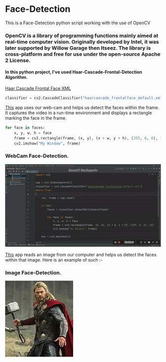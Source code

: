 # Face-Detection

This is a Face-Detection python script working with the use of OpenCV

### OpenCV is a library of programming functions mainly aimed at real-time computer vision. Originally developed by Intel, it was later supported by Willow Garage then Itseez. The library is cross-platform and free for use under the open-source Apache 2 License.

#### In this python project, I've used Haar-Cascade-Frontal-Detection Algorithm.

[Haar Cascade Frontal Face XML](https://raw.githubusercontent.com/opencv/opencv/master/data/haarcascades/haarcascade_frontalface_default.xml "Haar Cascade XML")

```python
classifier = cv2.CascadeClassifier("haarcascade_frontalface_default.xml")
```

[This](face-detect-WebCam.py) app uses our web-cam and helps us detect the faces within the frame. It captures the video in a run-time environment and displays a rectangle marking the face in the frame. 

```python
for face in faces:
	x, y, w, h = face
	frame = cv2.rectangle(frame, (x, y), (x + w, y + h), (255, 0, 0), 10)
	cv2.imshow("My Window", frame)
```

### WebCam Face-Detection.
![Working GIF of Face-Detection using WebCam][web-cam]

[web-cam]: face-detection-webCam.gif "Face-Detection-WebCam"

[This](face-detect-image.py) app reads an image from our computer and helps us detect the faces within that image. Here is an example of such :-

### Image Face-Detection.

![Before][before]

[before]: thor.jpg "Image of a Super Hero"